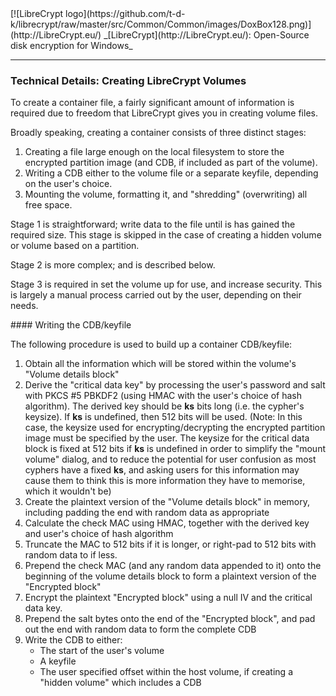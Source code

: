 

<meta content="text/html; charset=UTF-8" http-equiv="Content-Type">
<meta name="keywords" content="disk encryption, security, transparent, AES, plausible deniability, virtual drive, Linux, MS Windows, portable, USB drive, partition">
<meta name="description" content="LibreCrypt: An Open-Source transparent encryption program for PCs. With this software, you can create one or more &quot;containers&quot; on your PC - which appear as disks, anything written to these disks is automatically encrypted before being stored on your hard drive.">

<meta name="author" content="Sarah Dean">
<meta name="copyright" content="Copyright 2004, 2005, 2006, 2007, 2008 Sarah Dean 2015 tdk">


<TITLE>Technical Details: Creating LibreCrypt Volumes</TITLE>

<link href="https://raw.githubusercontent.com/t-d-k/librecrypt/master/docs/styles_common.css" rel="stylesheet" type="text/css">


<link rel="shortcut icon" href="https://github.com/t-d-k/librecrypt/raw/master/src/Common/Common/images/DoxBox.ico" type="image/x-icon">

<SPAN CLASS="master_link">
[![LibreCrypt logo](https://github.com/t-d-k/librecrypt/raw/master/src/Common/Common/images/DoxBox128.png)](http://LibreCrypt.eu/)
</SPAN>
<SPAN CLASS="master_title">
_[LibreCrypt](http://LibreCrypt.eu/): Open-Source disk encryption for Windows_
</SPAN>

***
  
### Technical Details: Creating LibreCrypt Volumes

To create a container file, a fairly significant amount of information is required due to freedom that LibreCrypt gives you in creating volume files. 

Broadly speaking, creating a container consists of three distinct stages:

1. Creating a file large enough on the local filesystem to store the encrypted partition image (and CDB, if included as part of the volume).
1. Writing a CDB either to the volume file or a separate keyfile, depending on the user's choice.
1. Mounting the volume, formatting it, and "shredding" (overwriting) all free space.
                                         

Stage 1 is straightforward; write data to the file until is has gained the required size. This stage is skipped in the case of creating a hidden volume or volume based on a partition.

Stage 2 is more complex; and is described below.

Stage 3 is required in set the volume up for use, and increase security. This is largely a manual process carried out by the user, depending on their needs.

<A NAME="level_4_heading_1">
#### Writing the CDB/keyfile
</A>

The following procedure is used to build up a container CDB/keyfile:

1. Obtain all the information which will be stored within the volume's "Volume details block"
1. Derive the "critical data key" by processing the user's password and salt with PKCS #5 PBKDF2 (using HMAC with the user's choice of hash algorithm).
		The derived key should be **ks** bits long (i.e. the cypher's keysize). If **ks** is undefined, then 512 bits will be used. (Note: In this case, the keysize used for encrypting/decrypting the encrypted partition image must be specified by the user. The keysize for the critical data block is fixed at 512 bits if **ks** is undefined in order to simplify the "mount volume" dialog, and to reduce the potential for user confusion as most cyphers have a fixed **ks**, and asking users for this information may cause them to think this is more information they have to memorise, which it wouldn't be)
1. Create the plaintext version of the "Volume details block" in memory, including padding the end with random data as appropriate
1. Calculate the check MAC using HMAC, together with the derived key and user's choice of hash algorithm
1. Truncate the MAC to 512 bits if it is longer, or right-pad to 512 bits with random data to if less.
1. Prepend the check MAC (and any random data appended to it) onto the beginning of the volume details block to form a plaintext version of the "Encrypted block"
1. Encrypt the plaintext "Encrypted block" using a null IV and the critical data key.
1. Prepend the salt bytes onto the end of the "Encrypted block", and pad out the end with random data to form the complete CDB
1. Write the CDB to either:
	 * The start of the user's volume
	 * A keyfile
	 * The user specified offset within the host volume, if creating a "hidden volume" which includes a CDB

